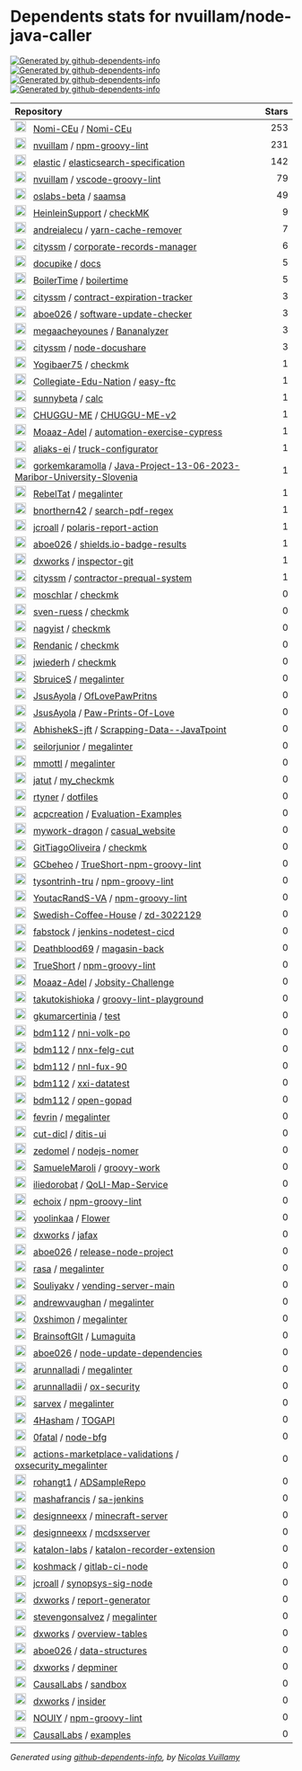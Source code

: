 # Dependents stats for nvuillam/node-java-caller

[![Generated by github-dependents-info](https://img.shields.io/static/v1?label=Used%20by&message=95&color=informational&logo=slickpic)](https://github.com/nvuillam/node-java-caller/network/dependents)
[![Generated by github-dependents-info](https://img.shields.io/static/v1?label=Used%20by%20(public)&message=95&color=informational&logo=slickpic)](https://github.com/nvuillam/node-java-caller/network/dependents)
[![Generated by github-dependents-info](https://img.shields.io/static/v1?label=Used%20by%20(private)&message=-95&color=informational&logo=slickpic)](https://github.com/nvuillam/node-java-caller/network/dependents)
[![Generated by github-dependents-info](https://img.shields.io/static/v1?label=Used%20by%20(stars)&message=370&color=informational&logo=slickpic)](https://github.com/nvuillam/node-java-caller/network/dependents)

| Repository | Stars  |
| :--------  | -----: |
|<img class="avatar mr-2" src="https://avatars.githubusercontent.com/u/129654786?s=40&v=4" width="20" height="20" alt="">  &nbsp; [Nomi-CEu](https://github.com/Nomi-CEu) / [Nomi-CEu](https://github.com/Nomi-CEu/Nomi-CEu) | 253 |
|<img class="avatar mr-2" src="https://avatars.githubusercontent.com/u/17500430?s=40&v=4" width="20" height="20" alt="">  &nbsp; [nvuillam](https://github.com/nvuillam) / [npm-groovy-lint](https://github.com/nvuillam/npm-groovy-lint) | 231 |
|<img class="avatar mr-2" src="https://avatars.githubusercontent.com/u/6764390?s=40&v=4" width="20" height="20" alt="">  &nbsp; [elastic](https://github.com/elastic) / [elasticsearch-specification](https://github.com/elastic/elasticsearch-specification) | 142 |
|<img class="avatar mr-2" src="https://avatars.githubusercontent.com/u/17500430?s=40&v=4" width="20" height="20" alt="">  &nbsp; [nvuillam](https://github.com/nvuillam) / [vscode-groovy-lint](https://github.com/nvuillam/vscode-groovy-lint) | 79 |
|<img class="avatar mr-2" src="https://avatars.githubusercontent.com/u/49566968?s=40&v=4" width="20" height="20" alt="">  &nbsp; [oslabs-beta](https://github.com/oslabs-beta) / [saamsa](https://github.com/oslabs-beta/saamsa) | 49 |
|<img class="avatar mr-2" src="https://avatars.githubusercontent.com/u/4901519?s=40&v=4" width="20" height="20" alt="">  &nbsp; [HeinleinSupport](https://github.com/HeinleinSupport) / [checkMK](https://github.com/HeinleinSupport/checkMK) | 9 |
|<img class="avatar mr-2" src="https://avatars.githubusercontent.com/u/697707?s=40&v=4" width="20" height="20" alt="">  &nbsp; [andreialecu](https://github.com/andreialecu) / [yarn-cache-remover](https://github.com/andreialecu/yarn-cache-remover) | 7 |
|<img class="avatar mr-2" src="https://avatars.githubusercontent.com/u/34131810?s=40&v=4" width="20" height="20" alt="">  &nbsp; [cityssm](https://github.com/cityssm) / [corporate-records-manager](https://github.com/cityssm/corporate-records-manager) | 6 |
|<img class="avatar mr-2" src="https://avatars.githubusercontent.com/u/116563809?s=40&v=4" width="20" height="20" alt="">  &nbsp; [docupike](https://github.com/docupike) / [docs](https://github.com/docupike/docs) | 5 |
|<img class="avatar mr-2" src="https://avatars.githubusercontent.com/u/139420786?s=40&v=4" width="20" height="20" alt="">  &nbsp; [BoilerTime](https://github.com/BoilerTime) / [boilertime](https://github.com/BoilerTime/boilertime) | 5 |
|<img class="avatar mr-2" src="https://avatars.githubusercontent.com/u/34131810?s=40&v=4" width="20" height="20" alt="">  &nbsp; [cityssm](https://github.com/cityssm) / [contract-expiration-tracker](https://github.com/cityssm/contract-expiration-tracker) | 3 |
|<img class="avatar mr-2" src="https://avatars.githubusercontent.com/u/11340779?s=40&v=4" width="20" height="20" alt="">  &nbsp; [aboe026](https://github.com/aboe026) / [software-update-checker](https://github.com/aboe026/software-update-checker) | 3 |
|<img class="avatar mr-2" src="https://avatars.githubusercontent.com/u/36759976?s=40&v=4" width="20" height="20" alt="">  &nbsp; [megaacheyounes](https://github.com/megaacheyounes) / [Bananalyzer](https://github.com/megaacheyounes/Bananalyzer) | 3 |
|<img class="avatar mr-2" src="https://avatars.githubusercontent.com/u/34131810?s=40&v=4" width="20" height="20" alt="">  &nbsp; [cityssm](https://github.com/cityssm) / [node-docushare](https://github.com/cityssm/node-docushare) | 3 |
|<img class="avatar mr-2" src="https://avatars.githubusercontent.com/u/1856702?s=40&v=4" width="20" height="20" alt="">  &nbsp; [Yogibaer75](https://github.com/Yogibaer75) / [checkmk](https://github.com/Yogibaer75/checkmk) | 1 |
|<img class="avatar mr-2" src="https://avatars.githubusercontent.com/u/185819162?s=40&v=4" width="20" height="20" alt="">  &nbsp; [Collegiate-Edu-Nation](https://github.com/Collegiate-Edu-Nation) / [easy-ftc](https://github.com/Collegiate-Edu-Nation/easy-ftc) | 1 |
|<img class="avatar mr-2" src="https://avatars.githubusercontent.com/u/104438126?s=40&v=4" width="20" height="20" alt="">  &nbsp; [sunnybeta](https://github.com/sunnybeta) / [calc](https://github.com/sunnybeta/calc) | 1 |
|<img class="avatar mr-2" src="https://avatars.githubusercontent.com/u/150264149?s=40&v=4" width="20" height="20" alt="">  &nbsp; [CHUGGU-ME](https://github.com/CHUGGU-ME) / [CHUGGU-ME-v2](https://github.com/CHUGGU-ME/CHUGGU-ME-v2) | 1 |
|<img class="avatar mr-2" src="https://avatars.githubusercontent.com/u/66737098?s=40&v=4" width="20" height="20" alt="">  &nbsp; [Moaaz-Adel](https://github.com/Moaaz-Adel) / [automation-exercise-cypress](https://github.com/Moaaz-Adel/automation-exercise-cypress) | 1 |
|<img class="avatar mr-2" src="https://avatars.githubusercontent.com/u/46219241?s=40&v=4" width="20" height="20" alt="">  &nbsp; [aliaks-ei](https://github.com/aliaks-ei) / [truck-configurator](https://github.com/aliaks-ei/truck-configurator) | 1 |
|<img class="avatar mr-2" src="https://avatars.githubusercontent.com/u/80416407?s=40&v=4" width="20" height="20" alt="">  &nbsp; [gorkemkaramolla](https://github.com/gorkemkaramolla) / [Java-Project-13-06-2023-Maribor-University-Slovenia](https://github.com/gorkemkaramolla/Java-Project-13-06-2023-Maribor-University-Slovenia) | 1 |
|<img class="avatar mr-2" src="https://avatars.githubusercontent.com/u/38139127?s=40&v=4" width="20" height="20" alt="">  &nbsp; [RebelTat](https://github.com/RebelTat) / [megalinter](https://github.com/RebelTat/megalinter) | 1 |
|<img class="avatar mr-2" src="https://avatars.githubusercontent.com/u/54911506?s=40&v=4" width="20" height="20" alt="">  &nbsp; [bnorthern42](https://github.com/bnorthern42) / [search-pdf-regex](https://github.com/bnorthern42/search-pdf-regex) | 1 |
|<img class="avatar mr-2" src="https://avatars.githubusercontent.com/u/1245066?s=40&v=4" width="20" height="20" alt="">  &nbsp; [jcroall](https://github.com/jcroall) / [polaris-report-action](https://github.com/jcroall/polaris-report-action) | 1 |
|<img class="avatar mr-2" src="https://avatars.githubusercontent.com/u/11340779?s=40&v=4" width="20" height="20" alt="">  &nbsp; [aboe026](https://github.com/aboe026) / [shields.io-badge-results](https://github.com/aboe026/shields.io-badge-results) | 1 |
|<img class="avatar mr-2" src="https://avatars.githubusercontent.com/u/64503585?s=40&v=4" width="20" height="20" alt="">  &nbsp; [dxworks](https://github.com/dxworks) / [inspector-git](https://github.com/dxworks/inspector-git) | 1 |
|<img class="avatar mr-2" src="https://avatars.githubusercontent.com/u/34131810?s=40&v=4" width="20" height="20" alt="">  &nbsp; [cityssm](https://github.com/cityssm) / [contractor-prequal-system](https://github.com/cityssm/contractor-prequal-system) | 1 |
|<img class="avatar mr-2" src="https://avatars.githubusercontent.com/u/228095?s=40&v=4" width="20" height="20" alt="">  &nbsp; [moschlar](https://github.com/moschlar) / [checkmk](https://github.com/moschlar/checkmk) | 0 |
|<img class="avatar mr-2" src="https://avatars.githubusercontent.com/u/27511750?s=40&v=4" width="20" height="20" alt="">  &nbsp; [sven-ruess](https://github.com/sven-ruess) / [checkmk](https://github.com/sven-ruess/checkmk) | 0 |
|<img class="avatar mr-2" src="https://avatars.githubusercontent.com/u/3152726?s=40&v=4" width="20" height="20" alt="">  &nbsp; [nagyist](https://github.com/nagyist) / [checkmk](https://github.com/nagyist/checkmk) | 0 |
|<img class="avatar mr-2" src="https://avatars.githubusercontent.com/u/6017139?s=40&v=4" width="20" height="20" alt="">  &nbsp; [Rendanic](https://github.com/Rendanic) / [checkmk](https://github.com/Rendanic/checkmk) | 0 |
|<img class="avatar mr-2" src="https://avatars.githubusercontent.com/u/80395405?s=40&v=4" width="20" height="20" alt="">  &nbsp; [jwiederh](https://github.com/jwiederh) / [checkmk](https://github.com/jwiederh/checkmk) | 0 |
|<img class="avatar mr-2" src="https://avatars.githubusercontent.com/u/66351190?s=40&v=4" width="20" height="20" alt="">  &nbsp; [SbruiceS](https://github.com/SbruiceS) / [megalinter](https://github.com/SbruiceS/megalinter) | 0 |
|<img class="avatar mr-2" src="https://avatars.githubusercontent.com/u/168280341?s=40&v=4" width="20" height="20" alt="">  &nbsp; [JsusAyola](https://github.com/JsusAyola) / [OfLovePawPritns](https://github.com/JsusAyola/OfLovePawPritns) | 0 |
|<img class="avatar mr-2" src="https://avatars.githubusercontent.com/u/168280341?s=40&v=4" width="20" height="20" alt="">  &nbsp; [JsusAyola](https://github.com/JsusAyola) / [Paw-Prints-Of-Love](https://github.com/JsusAyola/Paw-Prints-Of-Love) | 0 |
|<img class="avatar mr-2" src="https://avatars.githubusercontent.com/u/118184794?s=40&v=4" width="20" height="20" alt="">  &nbsp; [AbhishekS-jft](https://github.com/AbhishekS-jft) / [Scrapping-Data--JavaTpoint](https://github.com/AbhishekS-jft/Scrapping-Data--JavaTpoint) | 0 |
|<img class="avatar mr-2" src="https://avatars.githubusercontent.com/u/13451867?s=40&v=4" width="20" height="20" alt="">  &nbsp; [seilorjunior](https://github.com/seilorjunior) / [megalinter](https://github.com/seilorjunior/megalinter) | 0 |
|<img class="avatar mr-2" src="https://avatars.githubusercontent.com/u/1189131?s=40&v=4" width="20" height="20" alt="">  &nbsp; [mmottl](https://github.com/mmottl) / [megalinter](https://github.com/mmottl/megalinter) | 0 |
|<img class="avatar mr-2" src="https://avatars.githubusercontent.com/u/20506048?s=40&v=4" width="20" height="20" alt="">  &nbsp; [jatut](https://github.com/jatut) / [my_checkmk](https://github.com/jatut/my_checkmk) | 0 |
|<img class="avatar mr-2" src="https://avatars.githubusercontent.com/u/11916665?s=40&v=4" width="20" height="20" alt="">  &nbsp; [rtyner](https://github.com/rtyner) / [dotfiles](https://github.com/rtyner/dotfiles) | 0 |
|<img class="avatar mr-2" src="https://avatars.githubusercontent.com/u/25462811?s=40&v=4" width="20" height="20" alt="">  &nbsp; [acpcreation](https://github.com/acpcreation) / [Evaluation-Examples](https://github.com/acpcreation/Evaluation-Examples) | 0 |
|<img class="avatar mr-2" src="https://avatars.githubusercontent.com/u/52013404?s=40&v=4" width="20" height="20" alt="">  &nbsp; [mywork-dragon](https://github.com/mywork-dragon) / [casual_website](https://github.com/mywork-dragon/casual_website) | 0 |
|<img class="avatar mr-2" src="https://avatars.githubusercontent.com/u/29901463?s=40&v=4" width="20" height="20" alt="">  &nbsp; [GitTiagoOliveira](https://github.com/GitTiagoOliveira) / [checkmk](https://github.com/GitTiagoOliveira/checkmk) | 0 |
|<img class="avatar mr-2" src="https://avatars.githubusercontent.com/u/149867013?s=40&v=4" width="20" height="20" alt="">  &nbsp; [GCbeheo](https://github.com/GCbeheo) / [TrueShort-npm-groovy-lint](https://github.com/GCbeheo/TrueShort-npm-groovy-lint) | 0 |
|<img class="avatar mr-2" src="https://avatars.githubusercontent.com/u/151128637?s=40&v=4" width="20" height="20" alt="">  &nbsp; [tysontrinh-tru](https://github.com/tysontrinh-tru) / [npm-groovy-lint](https://github.com/tysontrinh-tru/npm-groovy-lint) | 0 |
|<img class="avatar mr-2" src="https://avatars.githubusercontent.com/u/146207501?s=40&v=4" width="20" height="20" alt="">  &nbsp; [YoutacRandS-VA](https://github.com/YoutacRandS-VA) / [npm-groovy-lint](https://github.com/YoutacRandS-VA/npm-groovy-lint) | 0 |
|<img class="avatar mr-2" src="https://avatars.githubusercontent.com/u/175734053?s=40&v=4" width="20" height="20" alt="">  &nbsp; [Swedish-Coffee-House](https://github.com/Swedish-Coffee-House) / [zd-3022129](https://github.com/Swedish-Coffee-House/zd-3022129) | 0 |
|<img class="avatar mr-2" src="https://avatars.githubusercontent.com/u/20799167?s=40&v=4" width="20" height="20" alt="">  &nbsp; [fabstock](https://github.com/fabstock) / [jenkins-nodetest-cicd](https://github.com/fabstock/jenkins-nodetest-cicd) | 0 |
|<img class="avatar mr-2" src="https://avatars.githubusercontent.com/u/82875019?s=40&v=4" width="20" height="20" alt="">  &nbsp; [Deathblood69](https://github.com/Deathblood69) / [magasin-back](https://github.com/Deathblood69/magasin-back) | 0 |
|<img class="avatar mr-2" src="https://avatars.githubusercontent.com/u/29531748?s=40&v=4" width="20" height="20" alt="">  &nbsp; [TrueShort](https://github.com/TrueShort) / [npm-groovy-lint](https://github.com/TrueShort/npm-groovy-lint) | 0 |
|<img class="avatar mr-2" src="https://avatars.githubusercontent.com/u/66737098?s=40&v=4" width="20" height="20" alt="">  &nbsp; [Moaaz-Adel](https://github.com/Moaaz-Adel) / [Jobsity-Challenge](https://github.com/Moaaz-Adel/Jobsity-Challenge) | 0 |
|<img class="avatar mr-2" src="https://avatars.githubusercontent.com/u/142853050?s=40&v=4" width="20" height="20" alt="">  &nbsp; [takutokishioka](https://github.com/takutokishioka) / [groovy-lint-playground](https://github.com/takutokishioka/groovy-lint-playground) | 0 |
|<img class="avatar mr-2" src="https://avatars.githubusercontent.com/u/13658588?s=40&v=4" width="20" height="20" alt="">  &nbsp; [gkumarcertinia](https://github.com/gkumarcertinia) / [test](https://github.com/gkumarcertinia/test) | 0 |
|<img class="avatar mr-2" src="https://avatars.githubusercontent.com/u/163740870?s=40&v=4" width="20" height="20" alt="">  &nbsp; [bdm112](https://github.com/bdm112) / [nni-volk-po](https://github.com/bdm112/nni-volk-po) | 0 |
|<img class="avatar mr-2" src="https://avatars.githubusercontent.com/u/163740870?s=40&v=4" width="20" height="20" alt="">  &nbsp; [bdm112](https://github.com/bdm112) / [nnx-felg-cut](https://github.com/bdm112/nnx-felg-cut) | 0 |
|<img class="avatar mr-2" src="https://avatars.githubusercontent.com/u/163740870?s=40&v=4" width="20" height="20" alt="">  &nbsp; [bdm112](https://github.com/bdm112) / [nnl-fux-90](https://github.com/bdm112/nnl-fux-90) | 0 |
|<img class="avatar mr-2" src="https://avatars.githubusercontent.com/u/163740870?s=40&v=4" width="20" height="20" alt="">  &nbsp; [bdm112](https://github.com/bdm112) / [xxi-datatest](https://github.com/bdm112/xxi-datatest) | 0 |
|<img class="avatar mr-2" src="https://avatars.githubusercontent.com/u/163740870?s=40&v=4" width="20" height="20" alt="">  &nbsp; [bdm112](https://github.com/bdm112) / [open-gopad](https://github.com/bdm112/open-gopad) | 0 |
|<img class="avatar mr-2" src="https://avatars.githubusercontent.com/u/5051062?s=40&v=4" width="20" height="20" alt="">  &nbsp; [fevrin](https://github.com/fevrin) / [megalinter](https://github.com/fevrin/megalinter) | 0 |
|<img class="avatar mr-2" src="https://avatars.githubusercontent.com/u/48697799?s=40&v=4" width="20" height="20" alt="">  &nbsp; [cut-dicl](https://github.com/cut-dicl) / [ditis-ui](https://github.com/cut-dicl/ditis-ui) | 0 |
|<img class="avatar mr-2" src="https://avatars.githubusercontent.com/u/7684564?s=40&v=4" width="20" height="20" alt="">  &nbsp; [zedomel](https://github.com/zedomel) / [nodejs-nomer](https://github.com/zedomel/nodejs-nomer) | 0 |
|<img class="avatar mr-2" src="https://avatars.githubusercontent.com/u/133371511?s=40&v=4" width="20" height="20" alt="">  &nbsp; [SamueleMaroli](https://github.com/SamueleMaroli) / [groovy-work](https://github.com/SamueleMaroli/groovy-work) | 0 |
|<img class="avatar mr-2" src="https://avatars.githubusercontent.com/u/40547052?s=40&v=4" width="20" height="20" alt="">  &nbsp; [iliedorobat](https://github.com/iliedorobat) / [QoLI-Map-Service](https://github.com/iliedorobat/QoLI-Map-Service) | 0 |
|<img class="avatar mr-2" src="https://avatars.githubusercontent.com/u/27212526?s=40&v=4" width="20" height="20" alt="">  &nbsp; [echoix](https://github.com/echoix) / [npm-groovy-lint](https://github.com/echoix/npm-groovy-lint) | 0 |
|<img class="avatar mr-2" src="https://avatars.githubusercontent.com/u/116589019?s=40&v=4" width="20" height="20" alt="">  &nbsp; [yoolinkaa](https://github.com/yoolinkaa) / [Flower](https://github.com/yoolinkaa/Flower) | 0 |
|<img class="avatar mr-2" src="https://avatars.githubusercontent.com/u/64503585?s=40&v=4" width="20" height="20" alt="">  &nbsp; [dxworks](https://github.com/dxworks) / [jafax](https://github.com/dxworks/jafax) | 0 |
|<img class="avatar mr-2" src="https://avatars.githubusercontent.com/u/11340779?s=40&v=4" width="20" height="20" alt="">  &nbsp; [aboe026](https://github.com/aboe026) / [release-node-project](https://github.com/aboe026/release-node-project) | 0 |
|<img class="avatar mr-2" src="https://avatars.githubusercontent.com/u/220772?s=40&v=4" width="20" height="20" alt="">  &nbsp; [rasa](https://github.com/rasa) / [megalinter](https://github.com/rasa/megalinter) | 0 |
|<img class="avatar mr-2" src="https://avatars.githubusercontent.com/u/87403110?s=40&v=4" width="20" height="20" alt="">  &nbsp; [Souliyakv](https://github.com/Souliyakv) / [vending-server-main](https://github.com/Souliyakv/vending-server-main) | 0 |
|<img class="avatar mr-2" src="https://avatars.githubusercontent.com/u/1119590?s=40&v=4" width="20" height="20" alt="">  &nbsp; [andrewvaughan](https://github.com/andrewvaughan) / [megalinter](https://github.com/andrewvaughan/megalinter) | 0 |
|<img class="avatar mr-2" src="https://avatars.githubusercontent.com/u/119225835?s=40&v=4" width="20" height="20" alt="">  &nbsp; [0xshimon](https://github.com/0xshimon) / [megalinter](https://github.com/0xshimon/megalinter) | 0 |
|<img class="avatar mr-2" src="https://avatars.githubusercontent.com/u/137926143?s=40&v=4" width="20" height="20" alt="">  &nbsp; [BrainsoftGIt](https://github.com/BrainsoftGIt) / [Lumaguita](https://github.com/BrainsoftGIt/Lumaguita) | 0 |
|<img class="avatar mr-2" src="https://avatars.githubusercontent.com/u/11340779?s=40&v=4" width="20" height="20" alt="">  &nbsp; [aboe026](https://github.com/aboe026) / [node-update-dependencies](https://github.com/aboe026/node-update-dependencies) | 0 |
|<img class="avatar mr-2" src="https://avatars.githubusercontent.com/u/119557969?s=40&v=4" width="20" height="20" alt="">  &nbsp; [arunnalladi](https://github.com/arunnalladi) / [megalinter](https://github.com/arunnalladi/megalinter) | 0 |
|<img class="avatar mr-2" src="https://avatars.githubusercontent.com/u/129182013?s=40&v=4" width="20" height="20" alt="">  &nbsp; [arunnalladii](https://github.com/arunnalladii) / [ox-security](https://github.com/arunnalladii/ox-security) | 0 |
|<img class="avatar mr-2" src="https://avatars.githubusercontent.com/u/1885938?s=40&v=4" width="20" height="20" alt="">  &nbsp; [sarvex](https://github.com/sarvex) / [megalinter](https://github.com/sarvex/megalinter) | 0 |
|<img class="avatar mr-2" src="https://avatars.githubusercontent.com/u/18756649?s=40&v=4" width="20" height="20" alt="">  &nbsp; [4Hasham](https://github.com/4Hasham) / [TOGAPI](https://github.com/4Hasham/TOGAPI) | 0 |
|<img class="avatar mr-2" src="https://avatars.githubusercontent.com/u/72899968?s=40&v=4" width="20" height="20" alt="">  &nbsp; [0fatal](https://github.com/0fatal) / [node-bfg](https://github.com/0fatal/node-bfg) | 0 |
|<img class="avatar mr-2" src="https://avatars.githubusercontent.com/u/112583732?s=40&v=4" width="20" height="20" alt="">  &nbsp; [actions-marketplace-validations](https://github.com/actions-marketplace-validations) / [oxsecurity_megalinter](https://github.com/actions-marketplace-validations/oxsecurity_megalinter) | 0 |
|<img class="avatar mr-2" src="https://avatars.githubusercontent.com/u/31953274?s=40&v=4" width="20" height="20" alt="">  &nbsp; [rohangt1](https://github.com/rohangt1) / [ADSampleRepo](https://github.com/rohangt1/ADSampleRepo) | 0 |
|<img class="avatar mr-2" src="https://avatars.githubusercontent.com/u/39841583?s=40&v=4" width="20" height="20" alt="">  &nbsp; [mashafrancis](https://github.com/mashafrancis) / [sa-jenkins](https://github.com/mashafrancis/sa-jenkins) | 0 |
|<img class="avatar mr-2" src="https://avatars.githubusercontent.com/u/49040344?s=40&v=4" width="20" height="20" alt="">  &nbsp; [designneexx](https://github.com/designneexx) / [minecraft-server](https://github.com/designneexx/minecraft-server) | 0 |
|<img class="avatar mr-2" src="https://avatars.githubusercontent.com/u/49040344?s=40&v=4" width="20" height="20" alt="">  &nbsp; [designneexx](https://github.com/designneexx) / [mcdsxserver](https://github.com/designneexx/mcdsxserver) | 0 |
|<img class="avatar mr-2" src="https://avatars.githubusercontent.com/u/105389536?s=40&v=4" width="20" height="20" alt="">  &nbsp; [katalon-labs](https://github.com/katalon-labs) / [katalon-recorder-extension](https://github.com/katalon-labs/katalon-recorder-extension) | 0 |
|<img class="avatar mr-2" src="https://avatars.githubusercontent.com/u/16679765?s=40&v=4" width="20" height="20" alt="">  &nbsp; [koshmack](https://github.com/koshmack) / [gitlab-ci-node](https://github.com/koshmack/gitlab-ci-node) | 0 |
|<img class="avatar mr-2" src="https://avatars.githubusercontent.com/u/1245066?s=40&v=4" width="20" height="20" alt="">  &nbsp; [jcroall](https://github.com/jcroall) / [synopsys-sig-node](https://github.com/jcroall/synopsys-sig-node) | 0 |
|<img class="avatar mr-2" src="https://avatars.githubusercontent.com/u/64503585?s=40&v=4" width="20" height="20" alt="">  &nbsp; [dxworks](https://github.com/dxworks) / [report-generator](https://github.com/dxworks/report-generator) | 0 |
|<img class="avatar mr-2" src="https://avatars.githubusercontent.com/u/9320602?s=40&v=4" width="20" height="20" alt="">  &nbsp; [stevengonsalvez](https://github.com/stevengonsalvez) / [megalinter](https://github.com/stevengonsalvez/megalinter) | 0 |
|<img class="avatar mr-2" src="https://avatars.githubusercontent.com/u/64503585?s=40&v=4" width="20" height="20" alt="">  &nbsp; [dxworks](https://github.com/dxworks) / [overview-tables](https://github.com/dxworks/overview-tables) | 0 |
|<img class="avatar mr-2" src="https://avatars.githubusercontent.com/u/11340779?s=40&v=4" width="20" height="20" alt="">  &nbsp; [aboe026](https://github.com/aboe026) / [data-structures](https://github.com/aboe026/data-structures) | 0 |
|<img class="avatar mr-2" src="https://avatars.githubusercontent.com/u/64503585?s=40&v=4" width="20" height="20" alt="">  &nbsp; [dxworks](https://github.com/dxworks) / [depminer](https://github.com/dxworks/depminer) | 0 |
|<img class="avatar mr-2" src="https://avatars.githubusercontent.com/u/75045493?s=40&v=4" width="20" height="20" alt="">  &nbsp; [CausalLabs](https://github.com/CausalLabs) / [sandbox](https://github.com/CausalLabs/sandbox) | 0 |
|<img class="avatar mr-2" src="https://avatars.githubusercontent.com/u/64503585?s=40&v=4" width="20" height="20" alt="">  &nbsp; [dxworks](https://github.com/dxworks) / [insider](https://github.com/dxworks/insider) | 0 |
|<img class="avatar mr-2" src="https://avatars.githubusercontent.com/u/95175571?s=40&v=4" width="20" height="20" alt="">  &nbsp; [NOUIY](https://github.com/NOUIY) / [npm-groovy-lint](https://github.com/NOUIY/npm-groovy-lint) | 0 |
|<img class="avatar mr-2" src="https://avatars.githubusercontent.com/u/75045493?s=40&v=4" width="20" height="20" alt="">  &nbsp; [CausalLabs](https://github.com/CausalLabs) / [examples](https://github.com/CausalLabs/examples) | 0 |

_Generated using [github-dependents-info](https://github.com/nvuillam/github-dependents-info), by [Nicolas Vuillamy](https://github.com/nvuillam)_